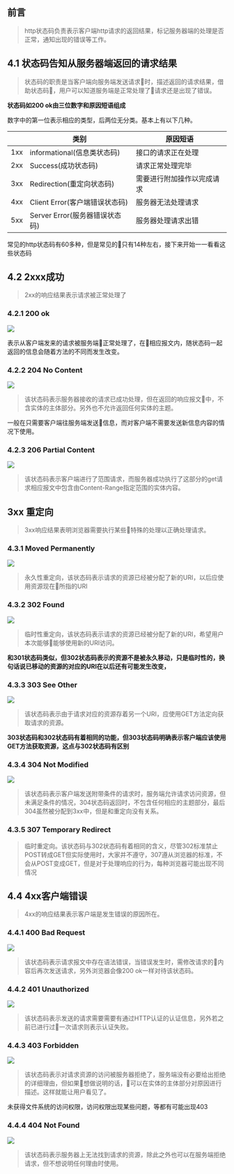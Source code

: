 ## 前言

> http状态码负责表示客户端http请求的返回结果，标记服务器端的处理是否正常，通知出现的错误等工作。

## 4.1 状态码告知从服务器端返回的请求结果

> 状态码的职责是当客户端向服务端发送请求时，描述返回的请求结果，借助状态码，用户可以知道服务端是正常处理了请求还是出现了错误。

**状态码如200 ok由三位数字和原因短语组成**

数字中的第一位表示相应的类型，后两位无分类。基本上有以下几种。

|  | 类别 | 原因短语 |
| ------| ------ | ------ |
| 1xx | informational(信息类状态码) | 接口的请求正在处理 |
| 2xx | Success(成功状态码) | 请求正常处理完毕 |
| 3xx | Redirection(重定向状态码) | 需要进行附加操作以完成请求 |
| 4xx | Client Error(客户端错误状态码) | 服务器无法处理请求 |
| 5xx | Server Error(服务器错误状态码) | 服务器处理请求出错 |

常见的http状态码有60多种，但是常见的只有14种左右，接下来开始一一看看这些状态码

## 4.2 2xxx成功

> 2xx的响应结果表示请求被正常处理了

### 4.2.1 200 ok

![](http://odssgnnpf.bkt.clouddn.com/2xx@2x.png)

表示从客户端发来的请求被服务端正常处理了，在相应报文内，随状态码一起返回的信息会随着方法的不同而发生改变。

### 4.2.2 204 No Content

![](http://odssgnnpf.bkt.clouddn.com/204@2x.png)

> 该状态码表示服务器接收的请求已成功处理，但在返回的响应报文中，不含实体的主体部分。另外也不允许返回任何实体的主题。

一般在只需要客户端往服务端发送信息，而对客户端不需要发送新信息内容的情况下使用。

### 4.2.3 206 Partial Content

![](http://odssgnnpf.bkt.clouddn.com/206@2x.png)

> 该状态码表示客户端进行了范围请求，而服务器成功执行了这部分的get请求相应报文中包含由Content-Range指定范围的实体内容。

## 3xx 重定向

> 3xx响应结果表明浏览器需要执行某些特殊的处理以正确处理请求。

### 4.3.1 Moved Permanently

![](http://odssgnnpf.bkt.clouddn.com/301@2x.png)

> 永久性重定向，该状态码表示请求的资源已经被分配了新的URI，以后应使用资源现在所指的URI

### 4.3.2 302 Found

![](http://odssgnnpf.bkt.clouddn.com/302@2x.png)

> 临时性重定向，该状态码表示请求的资源已经被分配了新的URI，希望用户本次能够能够使用新的URI访问。

**和301状态码类似，但302状态码表示的资源不是被永久移动，只是临时性的，换句话说已移动的资源的对应的URI在以后还有可能发生改变，**

### 4.3.3 303 See Other

![](http://odssgnnpf.bkt.clouddn.com/303@2x.png)

> 该状态码表示由于请求对应的资源存着另一个URI，应使用GET方法定向获取请求的资源。

**303状态码和302状态码有着相同的功能，但303状态码明确表示客户端应该使用GET方法获取资源，这点与302状态码有区别**

### 4.3.4 304 Not Modified

![](http://odssgnnpf.bkt.clouddn.com/304@2x.png)

> 该状态码表示客户端发送附带条件的请求时，服务端允许请求访问资源，但未满足条件的情况，304状态码返回时，不包含任何相应的主题部分，最后304虽然被分配到3xx中，但是和重定向没有关系。

### 4.3.5 307 Temporary Redirect

> 临时重定向。该状态码与302状态码有着相同的含义，尽管302标准禁止POST转成GET但实际使用时，大家并不遵守，307遵从浏览器的标准，不会从POST变成GET，但是对于处理响应的行为，每种浏览器可能出现不同情况

## 4.4 4xx客户端错误

> 4xx的响应结果表示客户端是发生错误的原因所在。

### 4.4.1 400 Bad Request

![](http://odssgnnpf.bkt.clouddn.com/400@2x.png)

> 该状态码表示请求报文中存在语法错误，当错误发生时，需修改请求的内容后再次发送请求，另外浏览器会像200 ok一样对待该状态码。

### 4.4.2 401 Unauthorized

![](http://odssgnnpf.bkt.clouddn.com/401@2x.png)

> 该状态码表示发送的请求需要需要有通过HTTP认证的认证信息，另外若之前已进行过一次请求则表示认证失败。

### 4.4.3 403 Forbidden

![](http://odssgnnpf.bkt.clouddn.com/403@2x.png)

> 该状态码表示对请求资源的访问被服务器拒绝了，服务端没有必要给出拒绝的详细理由，但如果想做说明的话，可以在实体的主体部分对原因进行描述。这样就能让用户看见了。

未获得文件系统的访问权限，访问权限出现某些问题，等都有可能出现403

### 4.4.4 404 Not Found

![](http://odssgnnpf.bkt.clouddn.com/404@2x.png)

> 该状态码表示服务器上无法找到请求的资源，除此之外也可以在服务端拒绝请求，但不想说明任何理由时使用。
